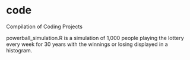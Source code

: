 # code
Compilation of Coding Projects

powerball_simulation.R is a simulation of 1,000 people playing the lottery every week for 30 years with the winnings or losing displayed in a histogram.
